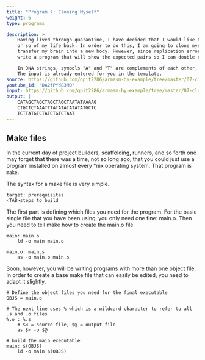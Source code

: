 ```yaml
---
title: "Program 7: Cloning Myself"
weight: 6
type: programs

description: >
    Having lived through quarantine, I have decided that I would like the last year 
    or so of my life back. In order to do this, I am going to clone myself and then 
    transfer my brain into a new body. However, since replication errors are a thing, 
    write a program that will show the expected pairs so I can double check.

    In DNA strings, symbols "A" and "T" are complements of each other, as "C" and "G". 
    The input is already entered for you in the template. 
source: https://github.com/gpit2286/armasm-by-example/tree/master/07-cloning-myself
youtube_id: "DA2fPYd83MQ" 
input: https://github.com/gpit2286/armasm-by-example/tree/master/07-cloning-myself/template
output: |
    CATAGCTAGCTAGCTAGCTAATATAAAAG
    CTGCTCTAAATTTATATATATATATGCTC
    TCTTATGTCTATCTGTCTAAT
---
```


 
## Make files 
In the current day of project builders, scaffolding, runners, and so forth one 
may forget that there was a time, not so long ago, that you could just use a program 
installed on almost every *nix operating system. That program is `make`. 

The syntax for a make file is very simple. 

```make 
target: prerequisites
<TAB>steps to build
``` 

The first part is defining which files you need for the program. For the basic single 
file that you have been using, you only need one fine: main.o. Then you need to tell 
make how to create the main.o file. 

```make
main: main.o 
    ld -o main main.o 

main.o: main.s 
    as -o main.o main.s 
``` 

Soon, however, you will be writing programs with more than one object file. In order to 
create a base make file that can easily be edited, you need to adapt it slightly. 

```make 
# Define the object files you need for the final executable 
OBJS = main.o 

# The next line uses % which is a wildcard character to refer to all .s and .o files 
%.o : %.s 
    # $< = source file, $@ = output file 
    as $< -o $@ 

# build the main executable 
main: $(OBJS)
    ld -o main $(OBJS)
```

